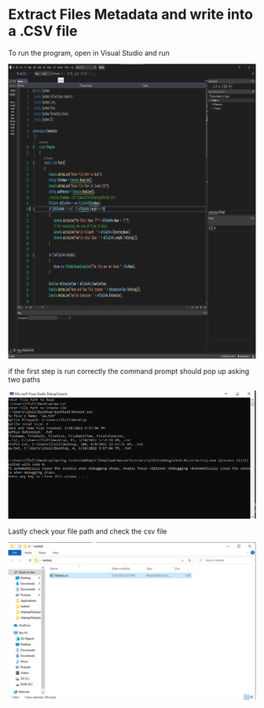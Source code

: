 # Extract Files Metadata and write into a .CSV file
<p> To run the program, open in Visual Studio and run <p>
<img src="torun.png" alt="how to run" style="width:1000px;height:600px;">
<p> if the first step is run correctly the command prompt should pop up asking two paths <p>
<img src="cmd.png" alt="what to put in cmd">
<p> Lastly check your file path and check the csv file<p>
<img src="folder.png" alt="foler">
